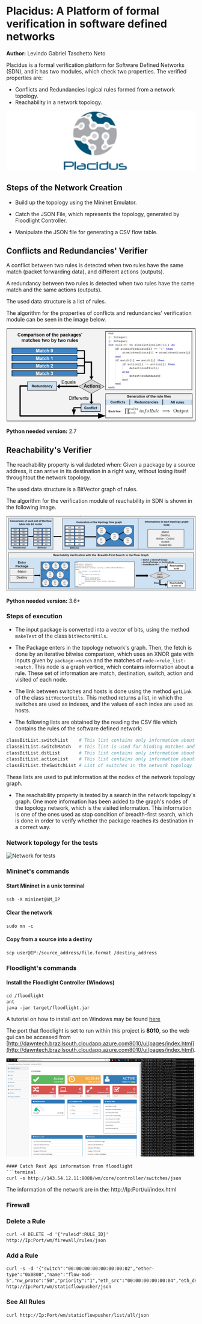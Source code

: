 # Placidus: A Platform of formal verification in software defined networks
__Author:__ Levindo Gabriel Taschetto Neto

Placidus is a formal verification platform for Software Defined Networks (SDN), and it has two modules, which check two properties.
The verified properties are: 
*  Conflicts and Redundancies logical rules formed from a network topology.
*  Reachability in a network topology.

![Logo of Placidus](resources/Logo-Placidus.jpg)

## Steps of the Network Creation

* Build up the topology using the Mininet Emulator.

* Catch the JSON File, which represents the topology, generated by Floodlight Controller.

* Manipulate the JSON file for generating a CSV flow table. 


## Conflicts and Redundancies' Verifier

A conflict between two rules is detected when two rules have the same match (packet forwarding data), and different actions (outputs).

A redundancy between two rules is detected when two rules have the same match and the same actions (outputs).

The used data structure is a list of rules.

The algorithm for the properties of conflicts and redundancies' verification module can be seen in the image below.

![Conflicts and Redundancies Module](resources/conflicts_redundancies_algorithmic.jpg)

**Python needed version:** 2.7

## Reachability's Verifier 

The reachability property is validadeted when:
Given a package by a source address, it can arrive in its destination in a right way, without losing itself throughtout the network topology.

The used data structure is a BitVector graph of rules.

The algorithm for the verification module of reachability in SDN is shown in the following image.

![Redundancy Module](resources/reachability_algorithmic.jpg)

**Python needed version:** 3.6+

### Steps of execution

* The input package is converted into a vector of bits, using the method `makeTest` of the class `bitVectorUtils`.

* The Package enters in the topology network's graph. Then, the fetch is done by an iterative bitwise comparison, which uses an XNOR gate with inputs given by `package->match` and the matches of `node->rule_list->match`. This node is a graph vertice, which contains information about a rule. These set of information are match, destination, switch, action and visited of each node.

* The link between switches and hosts is done using the method `getLink` of the class `bitVectorUtils`.
This method returns a list, in which the switches are used as indexes, and the values of each index are used as hosts.

* The following lists are obtained by the reading the CSV file which contains the rules of the software defined network:
```python
classBitList.switchList    # This list contains only information about switches according to the network topology {switch : rule}
classBitList.switchMatch   # This list is used for binding matches and switches of the network topology
classBitList.dstList       # This list contains only information about the destination of packages throughout the network
classBitList.actionList    # This list contains only information about the predicates' actions with the same index of the fetched match
classBitList.theSwitchList # List of switches in the network topology
```

These lists are used to put information at the nodes of the network topology graph.

* The reachability property is tested by a search in the network topology's graph. 
One more information has been added to the graph's nodes of the topology network, which is the visited information. 
This information is one of the ones used as stop condition of breadth-first search, which is done in order to verify whether the package reaches its destination in a correct way.

### Network topology for the tests
![Network for tests](reachability-module/src/main/resources/topology_network.png)

### Mininet's commands

#### Start Mininet in a unix terminal
```terminal
ssh -X mininet@VM_IP
```

#### Clear the network
```terminal
sudo mn -c
```

#### Copy from a source into a destiny
```terminal
scp user@IP:/source_address/file.format /destiny_address
```

### Floodlight's commands
#### Install the Floodlight Controller (Windows)
```terminal
cd /floodlight
ant
java -jar target/floodlight.jar
```

A tutorial on how to install *ant* on Windows may be found [here](https://mkyong.com/ant/how-to-install-apache-ant-on-windows)

The port that floodlight is set to run within this project is **8010**, so the web gui can be accessed from [http://dawntech.brazilsouth.cloudapp.azure.com8010/ui/pages/index.html](http://dawntech.brazilsouth.cloudapp.azure.com8010/ui/pages/index.html).

![Floodlight](sdn-controller/resources/run.png)

```
#### Catch Rest Api information from floodlight
```terminal
curl -s http://143.54.12.11:8080/wm/core/controller/switches/json
```
The information of the network are in the: 
http://Ip:Port/ui/index.html

### Firewall

### Delete a Rule
```terminal
curl -X DELETE -d '{"ruleid":RULE_ID}' http://Ip:Port/wm/firewall/rules/json
```

### Add a Rule
``` terminal
curl -s -d '{"switch":"00:00:00:00:00:00:00:02","ether-type":"0x0800","name":"flow-mod-5","nw_proto":"50","priority":"1","eth_src":"00:00:00:00:00:04","eth_dst":"00:00:00:00:00:02"}' http://Ip:Port/wm/staticflowpusher/json
```
### See All Rules
``` terminal
curl http://Ip:Port/wm/staticflowpusher/list/all/json
```
